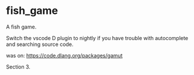 # fish_game
 A fish game.

Switch the vscode D plugin to nightly if you have trouble with autocomplete and searching source code.

was on:
https://code.dlang.org/packages/gamut

Section 3.